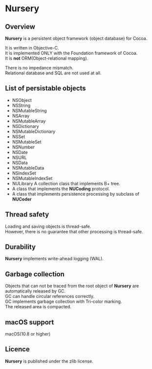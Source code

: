 # Nursery  

## Overview
**Nursery** is a persistent object framework (object database) for Cocoa.

It is written in Objective-C.  
It is implemented ONLY with the Foundation framework of Cocoa.  
It is **not** ORM(Object-relational mapping).

There is no impedance mismatch.  
Relational database and SQL are not used at all.



## List of persistable objects

* NSObject
* NSString
* NSMutableString
* NSArray
* NSMutableArray
* NSDictionary
* NSMutableDictionary
* NSSet
* NSMutableSet
* NSNumber
* NSDate
* NSURL
* NSData
* NSMutableData
* NSIndexSet
* NSMutableIndexSet
* NULibrary
	A collection class that implements B+ tree.
* A class that implements the **NUCoding** protocol.
* A class that implements persistence processing by subclass of **NUCoder**
		
## Thread safety
Loading and saving objects is thread-safe.  
However, there is no guarantee that other processing is thread-safe.

## Durability
**Nursery** implements write-ahead logging (WAL).

## Garbage collection
Objects that can not be traced from the root object of **Nursery** are automatically released by GC.  
GC can handle circular references correctly.  
GC implements garbage collection with Tri-color marking.  
The released area is compacted.  

## macOS support
macOS(10.8 or higher)

## Licence
**Nursery** is published under the zlib license.

